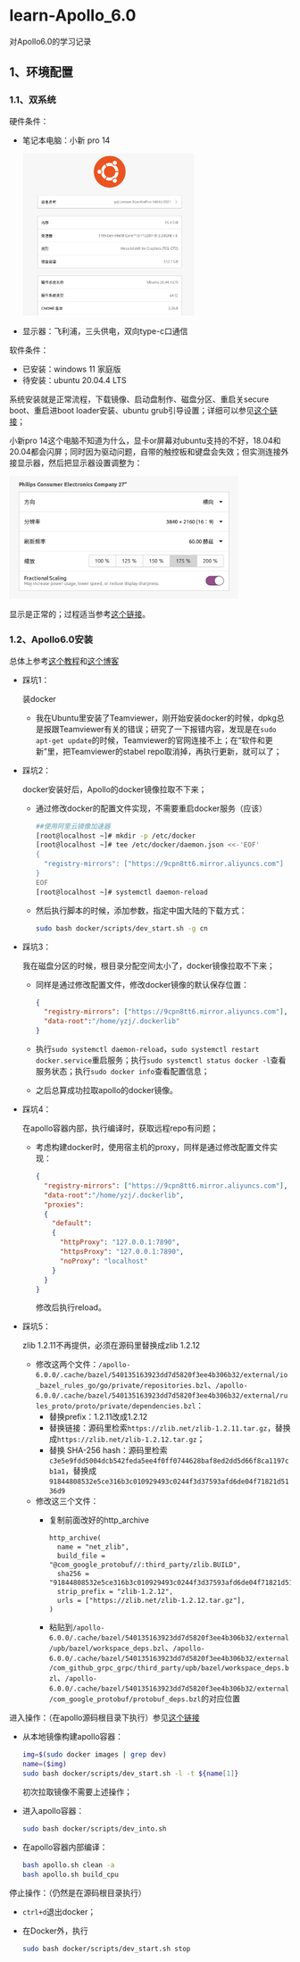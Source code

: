 # learn-Apollo_6.0

对Apollo6.0的学习记录

## 1、环境配置

### 1.1、双系统

硬件条件：

- 笔记本电脑：小新 pro 14
  
  <img src='./figs/README/小新.png' style='zoom:30%;' />

- 显示器：飞利浦，三头供电，双向type-c口通信

软件条件：

- 已安装：windows 11 家庭版
- 待安装：ubuntu 20.04.4 LTS

系统安装就是正常流程，下载镜像、启动盘制作、磁盘分区、重启关secure boot、重启进boot loader安装、ubuntu grub引导设置；详细可以参见[这个链接](https://blog.csdn.net/qq_31347869/article/details/123357179)；

小新pro 14这个电脑不知道为什么，显卡or屏幕对ubuntu支持的不好，18.04和20.04都会闪屏；同时因为驱动问题，自带的触控板和键盘会失效；但实测连接外接显示器，然后把显示器设置调整为：

<img src='./figs/README/飞利浦.png' style='zoom:40%;' />

显示是正常的；过程适当参考[这个链接](https://blog.csdn.net/u012258905/article/details/121092545)。

### 1.2、Apollo6.0安装

总体上参考[这个教程](https://blog.csdn.net/weixin_45929038/article/details/120113008)和[这个博客](https://zhuanlan.zhihu.com/p/357006215)

- 踩坑1：
  
  装docker
  - 我在Ubuntu里安装了Teamviewer，刚开始安装docker的时候，dpkg总是报跟Teamviewer有关的错误；研究了一下报错内容，发现是在`sudo apt-get update`的时候，Teamviewer的官网连接不上；在“软件和更新”里，把Teamviewer的stabel repo取消掉，再执行更新，就可以了；
- 踩坑2：
  
  docker安装好后，Apollo的docker镜像拉取不下来；

  - 通过修改docker的配置文件实现，不需要重启docker服务（应该）
  
    ```bash
    ##使用阿里云镜像加速器
    [root@localhost ~]# mkdir -p /etc/docker
    [root@localhost ~]# tee /etc/docker/daemon.json <<-'EOF'
    {
      "registry-mirrors": ["https://9cpn8tt6.mirror.aliyuncs.com"]
    }
    EOF
    [root@localhost ~]# systemctl daemon-reload
    ```

  - 然后执行脚本的时候，添加参数，指定中国大陆的下载方式：

    ```bash
    sudo bash docker/scripts/dev_start.sh -g cn
    ```

- 踩坑3：
  
  我在磁盘分区的时候，根目录分配空间太小了，docker镜像拉取不下来；
  - 同样是通过修改配置文件，修改docker镜像的默认保存位置：

    ```json
    {
      "registry-mirrors": ["https://9cpn8tt6.mirror.aliyuncs.com"],
      "data-root":"/home/yzj/.dockerlib"
    }
    ```

  - 执行`sudo systemctl daemon-reload`，`sudo systemctl restart docker.service`重启服务；执行`sudo systemctl status docker -l`查看服务状态；执行`sudo docker info`查看配置信息；
  - 之后总算成功拉取apollo的docker镜像。
- 踩坑4：
  
  在apollo容器内部，执行编译时，获取远程repo有问题；

  - 考虑构建docker时，使用宿主机的proxy，同样是通过修改配置文件实现：

    ```json
    {
      "registry-mirrors": ["https://9cpn8tt6.mirror.aliyuncs.com"],
      "data-root":"/home/yzj/.dockerlib",
      "proxies":
      {
        "default":
        {
          "httpProxy": "127.0.0.1:7890",
          "httpsProxy": "127.0.0.1:7890",
          "noProxy": "localhost"
        }
      }
    }
    ```

    修改后执行reload。

- 踩坑5：

  zlib 1.2.11不再提供，必须在源码里替换成zlib 1.2.12
  - 修改这两个文件：`/apollo-6.0.0/.cache/bazel/540135163923dd7d5820f3ee4b306b32/external/io_bazel_rules_go/go/private/repositories.bzl`、`/apollo-6.0.0/.cache/bazel/540135163923dd7d5820f3ee4b306b32/external/rules_proto/proto/private/dependencies.bzl`：
    - 替换prefix：1.2.11改成1.2.12
    - 替换链接：源码里检索`https://zlib.net/zlib-1.2.11.tar.gz`，替换成`https://zlib.net/zlib-1.2.12.tar.gz`；
    - 替换 SHA-256 hash：源码里检索`c3e5e9fdd5004dcb542feda5ee4f0ff0744628baf8ed2dd5d66f8ca1197cb1a1`，替换成`91844808532e5ce316b3c010929493c0244f3d37593afd6de04f71821d5136d9`
  - 修改这三个文件：
    - 复制前面改好的http_archive

      ```bzl
      http_archive(
        name = "net_zlib",
        build_file = "@com_google_protobuf//:third_party/zlib.BUILD",
        sha256 = "91844808532e5ce316b3c010929493c0244f3d37593afd6de04f71821d5136d9",
        strip_prefix = "zlib-1.2.12",
        urls = ["https://zlib.net/zlib-1.2.12.tar.gz"],
      )
      ```

    - 粘贴到`/apollo-6.0.0/.cache/bazel/540135163923dd7d5820f3ee4b306b32/external/upb/bazel/workspace_deps.bzl`、`/apollo-6.0.0/.cache/bazel/540135163923dd7d5820f3ee4b306b32/external/com_github_grpc_grpc/third_party/upb/bazel/workspace_deps.bzl`、`/apollo-6.0.0/.cache/bazel/540135163923dd7d5820f3ee4b306b32/external/com_google_protobuf/protobuf_deps.bzl`的对应位置

进入操作：（在apollo源码根目录下执行）参见[这个链接](https://zhuanlan.zhihu.com/p/363883431)

- 从本地镜像构建apollo容器：
  
  ```bash
  img=$(sudo docker images | grep dev)
  name=($img)
  sudo bash docker/scripts/dev_start.sh -l -t ${name[1]}
  ```

  初次拉取镜像不需要上述操作；
- 进入apollo容器：

  ```bash
  sudo bash docker/scripts/dev_into.sh
  ```

- 在apollo容器内部编译：
  
  ```bash
  bash apollo.sh clean -a
  bash apollo.sh build_cpu
  ```

停止操作：（仍然是在源码根目录执行）

- `ctrl+d`退出docker；
- 在Docker外，执行

  ```bash
  sudo bash docker/scripts/dev_start.sh stop
  ```
